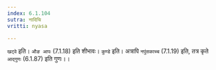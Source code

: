 ```yaml
---
index: 6.1.104
sutra: नादिचि
vritti: nyasa

---
```

`खट्वे` इति। `औङ आपः` (7.1.18) इति शीभावः। `कुण्डे` इति। अत्रापि `नपुंसकाच्च` (7.1.19) इति, तत्र कृते `आद्गुणः` (6.1.87) इति गुणः।।